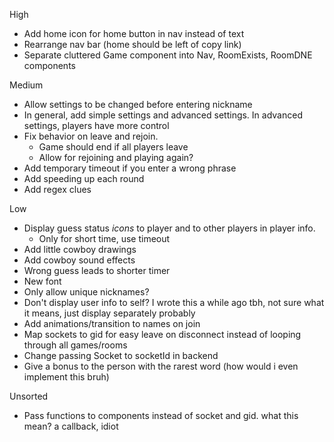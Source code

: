 High
- Add home icon for home button in nav instead of text
- Rearrange nav bar (home should be left of copy link)
- Separate cluttered Game component into Nav, RoomExists, RoomDNE components

Medium
- Allow settings to be changed before entering nickname
- In general, add simple settings and advanced settings. In advanced settings, players have more control
- Fix behavior on leave and rejoin.
    - Game should end if all players leave
    - Allow for rejoining and playing again?
- Add temporary timeout if you enter a wrong phrase
- Add speeding up each round
- Add regex clues

Low
- Display guess status *icons* to player and to other players in player info. 
    - Only for short time, use timeout
- Add little cowboy drawings
- Add cowboy sound effects
- Wrong guess leads to shorter timer
- New font
- Only allow unique nicknames?
- Don't display user info to self? I wrote this a while ago tbh, not sure what it means, just display separately probably
- Add animations/transition to names on join
- Map sockets to gid for easy leave on disconnect instead of looping through all games/rooms
- Change passing Socket to socketId in backend
- Give a bonus to the person with the rarest word (how would i even implement this bruh)

Unsorted
- Pass functions to components instead of socket and gid. 
what this mean?
a callback, idiot
